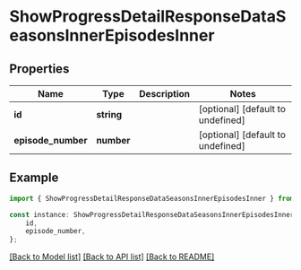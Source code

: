 # ShowProgressDetailResponseDataSeasonsInnerEpisodesInner


## Properties

Name | Type | Description | Notes
------------ | ------------- | ------------- | -------------
**id** | **string** |  | [optional] [default to undefined]
**episode_number** | **number** |  | [optional] [default to undefined]

## Example

```typescript
import { ShowProgressDetailResponseDataSeasonsInnerEpisodesInner } from './api';

const instance: ShowProgressDetailResponseDataSeasonsInnerEpisodesInner = {
    id,
    episode_number,
};
```

[[Back to Model list]](../README.md#documentation-for-models) [[Back to API list]](../README.md#documentation-for-api-endpoints) [[Back to README]](../README.md)
